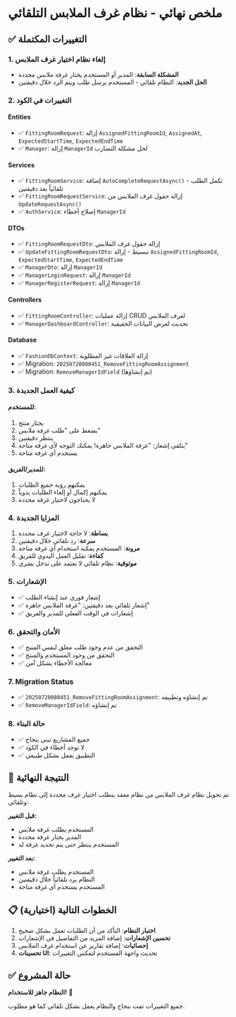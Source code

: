 # ملخص نهائي - نظام غرف الملابس التلقائي

## ✅ التغييرات المكتملة

### 1. إلغاء نظام اختيار غرف الملابس
- **المشكلة السابقة**: المدير أو المستخدم يختار غرفة ملابس محددة
- **الحل الجديد**: النظام تلقائي - المستخدم يرسل طلب ويتم الرد خلال دقيقتين

### 2. التغييرات في الكود

#### Entities
- ✅ `FittingRoomRequest`: إزالة `AssignedFittingRoomId`, `AssignedAt`, `ExpectedStartTime`, `ExpectedEndTime`
- ✅ `Manager`: إزالة `ManagerId` لحل مشكلة التضارب

#### Services
- ✅ `FittingRoomService`: إضافة `AutoCompleteRequestAsync()` - تكمل الطلب تلقائياً بعد دقيقتين
- ✅ `FittingRoomRequestService`: إزالة حقول غرف الملابس من `UpdateRequestAsync()`
- ✅ `AuthService`: إصلاح أخطاء `ManagerId`

#### DTOs
- ✅ `FittingRoomRequestDto`: إزالة حقول غرف الملابس
- ✅ `UpdateFittingRoomRequestDto`: تبسيط - إزالة `AssignedFittingRoomId`, `ExpectedStartTime`, `ExpectedEndTime`
- ✅ `ManagerDto`: إزالة `ManagerId`
- ✅ `ManagerLoginRequest`: إزالة `ManagerId`
- ✅ `ManagerRegisterRequest`: إزالة `ManagerId`

#### Controllers
- ✅ `FittingRoomController`: إزالة عمليات CRUD لغرف الملابس
- ✅ `ManagerDashboardController`: تحديث لعرض البيانات الحقيقية

#### Database
- ✅ `FashionDbContext`: إزالة العلاقات غير المطلوبة
- ✅ Migration: `20250720080451_RemoveFittingRoomAssignment`
- ✅ Migration: `RemoveManagerIdField` (تم إنشاؤها)

### 3. كيفية العمل الجديدة

#### للمستخدم:
1. يختار منتج
2. يضغط على "طلب غرفة ملابس"
3. ينتظر دقيقتين
4. يتلقى إشعار: "غرفة الملابس جاهزة! يمكنك التوجه لأي غرفة متاحة"
5. يستخدم أي غرفة متاحة

#### للمدير/الفريق:
1. يمكنهم رؤية جميع الطلبات
2. يمكنهم إكمال أو إلغاء الطلبات يدوياً
3. لا يحتاجون لاختيار غرفة محددة

### 4. المزايا الجديدة

1. **بساطة**: لا حاجة لاختيار غرف محددة
2. **سرعة**: رد تلقائي خلال دقيقتين
3. **مرونة**: المستخدم يمكنه استخدام أي غرفة متاحة
4. **كفاءة**: تقليل العمل اليدوي للفريق
5. **موثوقية**: نظام تلقائي لا يعتمد على تدخل بشري

### 5. الإشعارات

- ✅ إشعار فوري عند إنشاء الطلب
- ✅ إشعار تلقائي بعد دقيقتين: "غرفة الملابس جاهزة"
- ✅ إشعارات في الوقت الفعلي للمدير والفريق

### 6. الأمان والتحقق

- ✅ التحقق من عدم وجود طلب معلق لنفس المنتج
- ✅ التحقق من وجود المستخدم والمنتج
- ✅ معالجة الأخطاء بشكل آمن

### 7. Migration Status

- ✅ `20250720080451_RemoveFittingRoomAssignment`: تم إنشاؤه وتطبيقه
- ✅ `RemoveManagerIdField`: تم إنشاؤه

### 8. حالة البناء

- ✅ جميع المشاريع تبنى بنجاح
- ✅ لا توجد أخطاء في الكود
- ✅ التطبيق يعمل بشكل طبيعي

## 🎯 النتيجة النهائية

تم تحويل نظام غرف الملابس من نظام معقد يتطلب اختيار غرف محددة إلى نظام بسيط وتلقائي:

**قبل التغيير:**
- المستخدم يطلب غرفة ملابس
- المدير يختار غرفة محددة
- المستخدم ينتظر حتى يتم تحديد غرفة له

**بعد التغيير:**
- المستخدم يطلب غرفة ملابس
- النظام يرد تلقائياً خلال دقيقتين
- المستخدم يستخدم أي غرفة متاحة

## 📋 الخطوات التالية (اختيارية)

1. **اختبار النظام**: التأكد من أن الطلبات تعمل بشكل صحيح
2. **تحسين الإشعارات**: إضافة المزيد من التفاصيل في الإشعارات
3. **إحصائيات**: إضافة تقارير عن استخدام غرف الملابس
4. **تحسينات UI**: تحديث واجهة المستخدم لتعكس التغييرات

## ✅ حالة المشروع

**النظام جاهز للاستخدام!** 🚀

جميع التغييرات تمت بنجاح والنظام يعمل بشكل تلقائي كما هو مطلوب. 